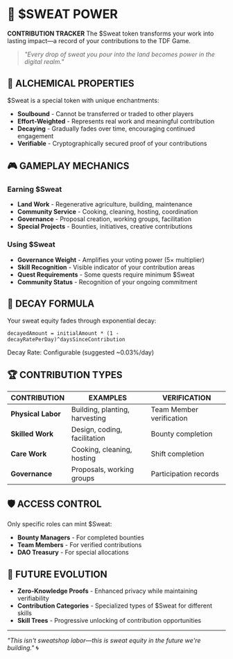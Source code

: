 # 💪 $SWEAT POWER

**CONTRIBUTION TRACKER** The $Sweat token transforms your work into lasting impact—a record of your contributions to the TDF Game.

> *"Every drop of sweat you pour into the land becomes power in the digital realm."*

## 🧪 ALCHEMICAL PROPERTIES

$Sweat is a special token with unique enchantments:

- **Soulbound** - Cannot be transferred or traded to other players
- **Effort-Weighted** - Represents real work and meaningful contribution
- **Decaying** - Gradually fades over time, encouraging continued engagement
- **Verifiable** - Cryptographically secured proof of your contributions

## 🎮 GAMEPLAY MECHANICS

### Earning $Sweat
- **Land Work** - Regenerative agriculture, building, maintenance
- **Community Service** - Cooking, cleaning, hosting, coordination
- **Governance** - Proposal creation, working groups, facilitation
- **Special Projects** - Bounties, initiatives, creative contributions

### Using $Sweat
- **Governance Weight** - Amplifies your voting power (5× multiplier)
- **Skill Recognition** - Visible indicator of your contribution areas
- **Quest Requirements** - Some quests require minimum $Sweat
- **Community Status** - Recognition of your ongoing commitment

## 🧮 DECAY FORMULA

Your sweat equity fades through exponential decay:

```
decayedAmount = initialAmount * (1 - decayRatePerDay)^daysSinceContribution
```

Decay Rate: Configurable (suggested ~0.03%/day)

## 🏆 CONTRIBUTION TYPES

| CONTRIBUTION | EXAMPLES | VERIFICATION |
|--------------|----------|-------------|
| **Physical Labor** | Building, planting, harvesting | Team Member verification |
| **Skilled Work** | Design, coding, facilitation | Bounty completion |
| **Care Work** | Cooking, cleaning, hosting | Shift completion |
| **Governance** | Proposals, working groups | Participation records |

## 🛡️ ACCESS CONTROL

Only specific roles can mint $Sweat:
- **Bounty Managers** - For completed bounties
- **Team Members** - For verified contributions
- **DAO Treasury** - For special allocations

## 🔮 FUTURE EVOLUTION

- **Zero-Knowledge Proofs** - Enhanced privacy while maintaining verifiability
- **Contribution Categories** - Specialized types of $Sweat for different skills
- **Skill Trees** - Progressive unlocking of contribution opportunities

---

*"This isn't sweatshop labor—this is sweat equity in the future we're building."* 🌀
